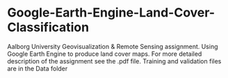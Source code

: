 # Google-Earth-Engine-Land-Cover-Classification

Aalborg University Geovisualization & Remote Sensing assignment. Using Google Earth Engine to produce land cover maps. 
For more detailed description of the assignment see the .pdf file. Training and validation files are in the Data folder
